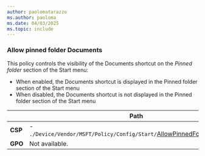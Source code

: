 ```yaml
---
author: paolomatarazzo
ms.author: paoloma
ms.date: 04/03/2025
ms.topic: include
---
```


### Allow pinned folder Documents

This policy controls the visibility of the Documents shortcut on the *Pinned folder* section of the Start menu:

- When enabled, the Documents shortcut is displayed in the Pinned folder section of the Start menu
- When disabled, the Documents shortcut is not displayed in the Pinned folder section of the Start menu

|  | Path |
|--|--|
| **CSP** | - `./Device/Vendor/MSFT/Policy/Config/Start/`[AllowPinnedFolderDocuments](/windows/client-management/mdm/policy-csp-start#allowpinnedfolderdocuments) |
| **GPO** | Not available. |
